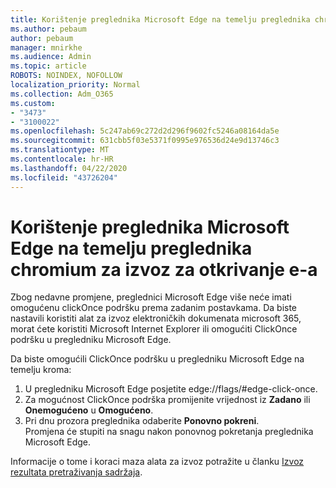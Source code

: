 ```yaml
---
title: Korištenje preglednika Microsoft Edge na temelju preglednika chromium za izvoz za otkrivanje e-a
ms.author: pebaum
author: pebaum
manager: mnirkhe
ms.audience: Admin
ms.topic: article
ROBOTS: NOINDEX, NOFOLLOW
localization_priority: Normal
ms.collection: Adm_O365
ms.custom:
- "3473"
- "3100022"
ms.openlocfilehash: 5c247ab69c272d2d296f9602fc5246a08164da5e
ms.sourcegitcommit: 631cbb5f03e5371f0995e976536d24e9d13746c3
ms.translationtype: MT
ms.contentlocale: hr-HR
ms.lasthandoff: 04/22/2020
ms.locfileid: "43726204"
---
```

# <a name="using-microsoft-edge-based-on-chromium-browsers-for-ediscovery-export"></a>Korištenje preglednika Microsoft Edge na temelju preglednika chromium za izvoz za otkrivanje e-a

Zbog nedavne promjene, preglednici Microsoft Edge više neće imati omogućenu clickOnce podršku prema zadanim postavkama. Da biste nastavili koristiti alat za izvoz elektroničkih dokumenata microsoft 365, morat ćete koristiti Microsoft Internet Explorer ili omogućiti ClickOnce podršku u pregledniku Microsoft Edge. 

Da biste omogućili ClickOnce podršku u pregledniku Microsoft Edge na temelju kroma: 
1. U pregledniku Microsoft Edge posjetite edge://flags/#edge-click-once.
2. Za mogućnost ClickOnce podrška promijenite vrijednost iz **Zadano** ili **Onemogućeno** u **Omogućeno**. 
3. Pri dnu prozora preglednika odaberite **Ponovno pokreni**. <br>
 Promjena će stupiti na snagu nakon ponovnog pokretanja preglednika Microsoft Edge. 

Informacije o tome i koraci maza alata za izvoz potražite u članku [Izvoz rezultata pretraživanja sadržaja](https://docs.microsoft.com/microsoft-365/compliance/export-search-results).
